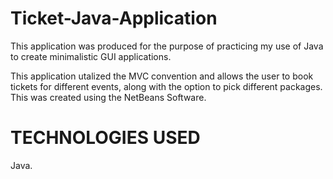 # Ticket-Java-Application

This application was produced for the purpose of practicing my use of Java to create minimalistic GUI applications.

This application utalized the MVC convention and allows the user to book tickets for different events, along with the option to pick different packages. This was created using the NetBeans Software. 

# TECHNOLOGIES USED

Java.
